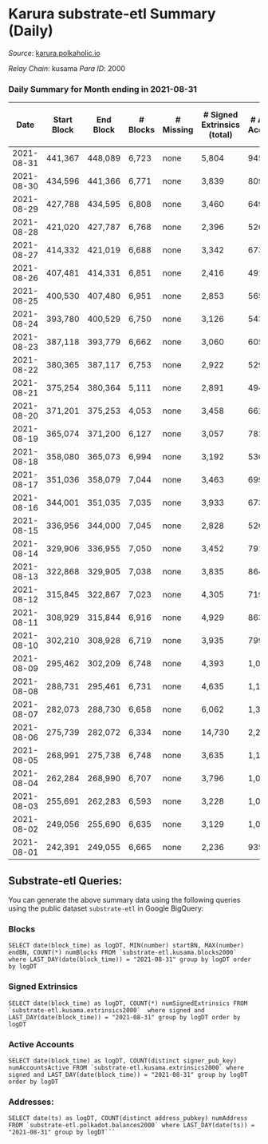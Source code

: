 # Karura substrate-etl Summary (Daily)

_Source_: [karura.polkaholic.io](https://karura.polkaholic.io)

*Relay Chain*: kusama
*Para ID*: 2000



### Daily Summary for Month ending in 2021-08-31


| Date | Start Block | End Block | # Blocks | # Missing | # Signed Extrinsics (total) | # Active Accounts | # Addresses with Balances | # Events | # Transfers | # XCM Transfers In | # XCM Transfers Out |
| ---- | ----------- | --------- | -------- | --------- | --------------------------- | ----------------- | ------------------------- | -------- | ----------- | ------------------ | ------------------- |
| 2021-08-31 | 441,367 | 448,089 | 6,723 | none  | 5,804 | 945 | 63,306 | 219,913 | 44,228 ($10,405,410.57) |   | 481 ($3,097,254.07) |
| 2021-08-30 | 434,596 | 441,366 | 6,771 | none  | 3,839 | 809 | 53,128 | 46,696 | 6,300 ($6,188,680.05) |   | 318 ($1,677,273.92) |
| 2021-08-29 | 427,788 | 434,595 | 6,808 | none  | 3,460 | 649 | 53,048 | 44,641 | 6,070 ($4,790,718.24) |   | 242 ($1,640,590.43) |
| 2021-08-28 | 421,020 | 427,787 | 6,768 | none  | 2,396 | 526 | 52,977 | 38,633 | 4,565 ($2,509,551.99) |   | 173 ($650,031.41) |
| 2021-08-27 | 414,332 | 421,019 | 6,688 | none  | 3,342 | 673 | 52,959 | 43,245 | 5,796 ($7,767,325.04) |   | 260 ($3,161,686.09) |
| 2021-08-26 | 407,481 | 414,331 | 6,851 | none  | 2,416 | 491 |  | 39,071 | 4,691 ($4,406,279.78) |   | 92 ($561,718.62) |
| 2021-08-25 | 400,530 | 407,480 | 6,951 | none  | 2,853 | 565 |  | 41,661 | 5,278 ($3,114,220.89) |   | 72 ($254,848.29) |
| 2021-08-24 | 393,780 | 400,529 | 6,750 | none  | 3,126 | 543 |  | 42,417 | 5,539 ($3,970,722.46) |   | 70 ($425,210.49) |
| 2021-08-23 | 387,118 | 393,779 | 6,662 | none  | 3,060 | 605 |  | 41,110 | 5,208 ($2,953,286.36) |   | 101 ($471,737.13) |
| 2021-08-22 | 380,365 | 387,117 | 6,753 | none  | 2,922 | 529 |  | 41,299 | 5,248 ($1,920,674.43) |   | 119 ($902,659.05) |
| 2021-08-21 | 375,254 | 380,364 | 5,111 | none  | 2,891 | 494 |  | 33,599 | 4,357 ($2,530,602.24) |   | 110 ($761,540.48) |
| 2021-08-20 | 371,201 | 375,253 | 4,053 | none  | 3,458 | 662 |  | 32,544 | 4,741 ($4,027,884.53) |   | 129 ($923,254.26) |
| 2021-08-19 | 365,074 | 371,200 | 6,127 | none  | 3,057 | 782 |  | 39,356 | 5,183 ($4,193,450.51) |   | 102 ($1,013,341.28) |
| 2021-08-18 | 358,080 | 365,073 | 6,994 | none  | 3,192 | 536 |  | 43,147 | 5,479 ($4,274,536.88) |   | 90 ($1,051,938.26) |
| 2021-08-17 | 351,036 | 358,079 | 7,044 | none  | 3,463 | 699 |  | 44,879 | 5,851 ($5,044,248.80) |   | 92 ($483,959.37) |
| 2021-08-16 | 344,001 | 351,035 | 7,035 | none  | 3,933 | 673 |  | 47,696 | 6,493 ($6,592,970.32) |   | 137 ($1,415,746.02) |
| 2021-08-15 | 336,956 | 344,000 | 7,045 | none  | 2,828 | 526 |  | 41,932 | 5,169 ($1,995,451.36) |   | 43 ($344,999.40) |
| 2021-08-14 | 329,906 | 336,955 | 7,050 | none  | 3,452 | 791 |  | 45,390 | 5,831 ($2,580,820.22) |   | 71 ($576,446.00) |
| 2021-08-13 | 322,868 | 329,905 | 7,038 | none  | 3,835 | 864 |  | 47,171 | 6,246 ($4,248,605.71) |   | 85 ($334,385.96) |
| 2021-08-12 | 315,845 | 322,867 | 7,023 | none  | 4,305 | 719 |  | 52,572 | 8,518 ($4,949,684.20) |   | 117 ($522,823.33) |
| 2021-08-11 | 308,929 | 315,844 | 6,916 | none  | 4,929 | 863 |  | 53,653 | 7,942 ($7,991,100.99) |   | 123 ($1,851,738.32) |
| 2021-08-10 | 302,210 | 308,928 | 6,719 | none  | 3,935 | 799 |  | 47,940 | 6,724 ($3,469,141.83) |   | 128 ($592,248.45) |
| 2021-08-09 | 295,462 | 302,209 | 6,748 | none  | 4,393 | 1,049 |  | 51,323 | 7,565 ($6,338,748.43) |   | 132 ($380,232.21) |
| 2021-08-08 | 288,731 | 295,461 | 6,731 | none  | 4,635 | 1,101 |  | 52,005 | 7,647 ($4,831,026.47) |   | 109 ($1,274,957.44) |
| 2021-08-07 | 282,073 | 288,730 | 6,658 | none  | 6,062 | 1,357 |  | 59,796 | 9,647 ($17,016,833.50) |   | 153 ($4,103,981.06) |
| 2021-08-06 | 275,739 | 282,072 | 6,334 | none  | 14,730 | 2,272 |  | 112,615 | 22,635 ($42,653,031.32) |   | 181 ($1,351,977.91) |
| 2021-08-05 | 268,991 | 275,738 | 6,748 | none  | 3,635 | 1,143 |  | 27,434 | 2,171 ($1,547,128.85) |   | 77 ($318,942.74) |
| 2021-08-04 | 262,284 | 268,990 | 6,707 | none  | 3,796 | 1,032 |  | 29,665 | 2,825 ($1,948,093.90) |   | 71 ($479,161.36) |
| 2021-08-03 | 255,691 | 262,283 | 6,593 | none  | 3,228 | 1,030 |  | 26,509 | 2,384 ($1,075,944.27) |   | 82 ($520,094.96) |
| 2021-08-02 | 249,056 | 255,690 | 6,635 | none  | 3,129 | 1,057 |  | 26,711 | 2,559 ($2,483,380.63) |   | 94 ($634,926.63) |
| 2021-08-01 | 242,391 | 249,055 | 6,665 | none  | 2,236 | 935 |  | 25,863 | 2,841 ($1,799,543.14) |   | 93 ($502,560.91) |

## Substrate-etl Queries:
You can generate the above summary data using the following queries using the public dataset `substrate-etl` in Google BigQuery:


### Blocks
```
SELECT date(block_time) as logDT, MIN(number) startBN, MAX(number) endBN, COUNT(*) numBlocks FROM `substrate-etl.kusama.blocks2000`  where LAST_DAY(date(block_time)) = "2021-08-31" group by logDT order by logDT
```


### Signed Extrinsics
```
SELECT date(block_time) as logDT, COUNT(*) numSignedExtrinsics FROM `substrate-etl.kusama.extrinsics2000`  where signed and LAST_DAY(date(block_time)) = "2021-08-31" group by logDT order by logDT
```


### Active Accounts
```
SELECT date(block_time) as logDT, COUNT(distinct signer_pub_key) numAccountsActive FROM `substrate-etl.kusama.extrinsics2000` where signed and LAST_DAY(date(block_time)) = "2021-08-31" group by logDT order by logDT
```


### Addresses:
```
SELECT date(ts) as logDT, COUNT(distinct address_pubkey) numAddress FROM `substrate-etl.polkadot.balances2000` where LAST_DAY(date(ts)) = "2021-08-31" group by logDT```

